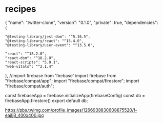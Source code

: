 # recipes
{
  "name": "twitter-clone",
  "version": "0.1.0",
  "private": true,
  "dependencies": {
 
    "@testing-library/jest-dom": "^5.16.5",
    "@testing-library/react": "^13.4.0",
    "@testing-library/user-event": "^13.5.0",
    
    "react": "^18.2.0",
    "react-dom": "^18.2.0",
    "react-scripts": "5.0.1",
    "web-vitals": "^2.1.4"
  },
  //import firebase from 'firebase'
import firebase from "firebase/compat/app";
import "firebase/compat/firestore";
import "firebase/compat/auth";

const firebaseApp = firebase.initializeApp(firebaseConfig)
const db = firebaseApp.firestore()
export default db;


https://pbs.twimg.com/profile_images/1266938830608875520/f-eajIjB_400x400.jpg
